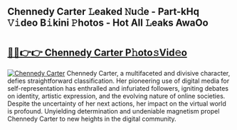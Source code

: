 ## Chennedy Carter 𝙻eaked 𝙽u𝚍e - Part-kHq 𝚅𝚒deo B𝚒kini 𝙿hotos - Hot All 𝙻eaks AwaOo

# <h2><a href="http://ld3wgr.urlbe.top/?page=Chennedy+Carter">🔗🔗👉👉 Chennedy Carter P𝚑oto𝚜Vid𝚎o</a></h2>

[![Chennedy Carter](https://i.imgur.com/eBuTRDB.gif)](http://ld3wgr.urlbe.top/?page=Chennedy+Carter)
Chennedy Carter, a multifaceted and divisive character, defies straightforward classification. Her pioneering use of digital media for self-representation has enthralled and infuriated followers, igniting debates on identity, artistic expression, and the evolving nature of online societies. Despite the uncertainty of her next actions, her impact on the virtual world is profound. Unyielding determination and undeniable magnetism propel Chennedy Carter to new heights in the digital community.
